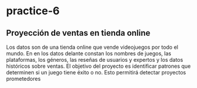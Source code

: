 # practice-6

## Proyección de ventas en tienda online

Los datos son de una tienda online  que vende videojuegos por todo el mundo. En en los datos delante constan los nombres de juegos, las plataformas, los géneros, las reseñas de usuarios y expertos y los datos históricos sobre ventas. El objetivo del proyecto es identificar patrones que determinen si un juego tiene éxito o no. Esto permitirá detectar proyectos prometedores

